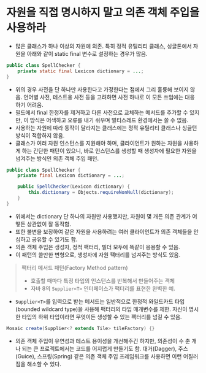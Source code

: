 # 자원을 직접 명시하지 말고 의존 객체 주입을 사용하라

- 많은 클래스가 하나 이상의 자원에 의존. 특히 정적 유틸리티 클래스, 싱글톤에서 자원을 아래와 같이 static final 변수로 설정하는 경우가 많음.

```java
public class SpellChecker {
    private static final Lexicon dictionary = ...;
}
```

- 위의 경우 사전을 단 하나만 사용한다고 가정한다는 점에서 그리 훌륭해 보이지 않음. 언어별 사전, 테스트용 사전 등을 고려하면 사전 하나로 이 모든 쓰임에는 대응하기 어려움.
- 필드에서 final 한정자를 제거하고 다른 사전으로 교체하는 메서드를 추가할 수 있지만, 이 방식은 어색하고 오류를 내기 쉬우며 멀티스레드 환경에서는 쓸 수 없음.
- 사용하는 자원에 따라 동작이 달라지는 클래스에는 정적 유틸리티 클래스나 싱글턴 방식이 적합하지 않음.
- 클래스가 여러 자원 인스턴스를 지원해야 하며, 클라이언트가 원하는 자원을 사용하게 하는 간단한 패턴이 있으니, 바로 인스턴스를 생성할 때 생성자에 필요한 자원을 넘겨주는 방식인 의존 객체 주입 패턴.

```java
public class SpellChecker {
    private final Lexicon dictionary = ...;

    public SpellChecker(Lexicon dictionary) {
        this.dictionary = Objects.requireNonNull(dictionary);
    }
}
```

- 위에서는 dictionary 단 하나의 자원만 사용했지만, 자원이 몇 개든 의존 관계가 어떻든 상관없이 잘 동작함.
- 또한 불변을 보장하여 같은 자원을 사용하려는 여러 클라이언트가 의존 객체들을 안심하고 공유할 수 있기도 함.
- 의존 객체 주입은 생성자, 정적 팩터리, 빌더 모두에 똑같이 응용할 수 있음.
- 이 패턴의 쓸만한 변형으로, 생성자에 자원 팩터리를 넘겨주는 방식도 있음.

> 팩터리 메서드 패턴(Factory Method pattern)
>
> - 호출할 때마다 특정 타입의 인스턴스를 반복해서 만들어주는 객체
> - 자바 8의 `Supplier<T>` 인터페이스가 팩터리를 표현한 완벽한 예.

- `Supplier<T>`를 입력으로 받는 메서드는 일반적으로 한정적 와일드카드 타입(bounded wildcard type)을 사용해 팩터리의 타입 매개변수를 제한. 자신이 명시한 타입의 하위 타입이라면 무엇이든 생성할 수 있는 팩터리를 넘길 수 있음.

```java
Mosaic create(Supplier<? extends Tile> tileFactory) {}
```

- 의존 객체 주입이 유연성과 테스트 용이성을 개선해주긴 하지만, 의존성이 수 춘 개나 되는 큰 프로젝트에서는 코드를 어지럽게 만들기도 함. 대거(Dagger), 주스(Guice), 스프링(Spring) 같은 의존 객체 주입 프레임워크를 사용하면 이런 어질러짐을 해소할 수 있다.
